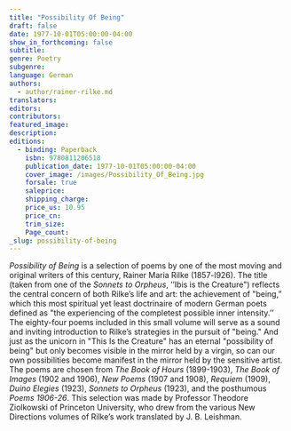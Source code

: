 ```yaml
---
title: "Possibility Of Being"
draft: false
date: 1977-10-01T05:00:00-04:00
show_in_forthcoming: false
subtitle:
genre: Poetry
subgenre:
language: German
authors:
  - author/rainer-rilke.md
translators:
editors:
contributors:
featured_image:
description:
editions:
  - binding: Paperback
    isbn: 9780811206518
    publication_date: 1977-10-01T05:00:00-04:00
    cover_image: /images/Possibility_Of_Being.jpg
    forsale: true
    saleprice:
    shipping_charge:
    price_us: 10.95
    price_cn:
    trim_size:
    Page_count:
_slug: possibility-of-being
---
```


_Possibility of Being_ is a selection of poems by one of the most moving and original writers of this century, Rainer Maria Rilke (1857-l926). The title (taken from one of the _Sonnets to Orpheus_, ’’Ibis is the Creature") reflects the central concern of both Rilke’s life and art: the achievement of "being,” which this most spiritual yet least doctrinaire of modern German poets defined as "the experiencing of the completest possible inner intensity.’’ The eighty-four poems included in this small volume will serve as a sound and inviting introduction to Rilke’s strategies in the pursuit of "being." And just as the unicorn in "This Is the Creature" has an eternal "possibility of being" but only becomes visible in the mirror held by a virgin, so can our own possibilities become manifest in the mirror held by the sensitive artist. The poems are chosen from _The Book of Hours_ (1899-1903), _The Book of Images_ (1902 and 1906), _New Poems_ (1907 and 1908), _Requiem_ (1909), _Duino Elegies_ (1923), _Sonnets to Orpheus_ (1923), and the posthumous _Poems 1906-26_. This selection was made by Professor Theodore Ziolkowski of Princeton University, who drew from the various New Directions volumes of Rilke’s work translated by J. B. Leishman.

